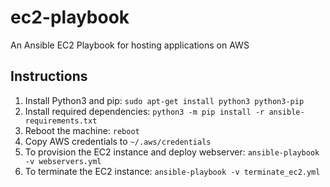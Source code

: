 # ec2-playbook
An Ansible EC2 Playbook for hosting applications on AWS
## Instructions
1. Install Python3 and pip: `sudo apt-get install python3 python3-pip`
2. Install required dependencies: `python3 -m pip install -r ansible-requirements.txt`
3. Reboot the machine: `reboot`
3. Copy AWS credentials to `~/.aws/credentials`
4. To provision the EC2 instance and deploy webserver: `ansible-playbook -v webservers.yml`
5. To terminate the EC2 instance: `ansible-playbook -v terminate_ec2.yml`
